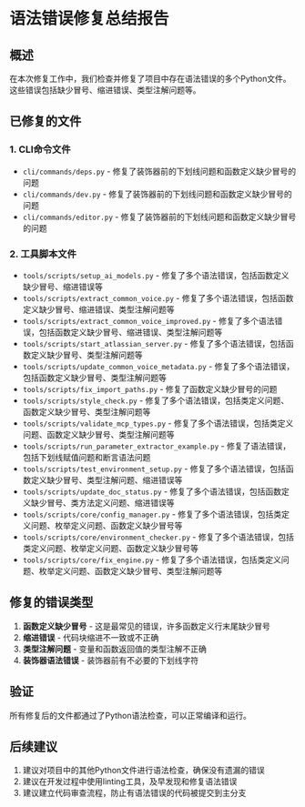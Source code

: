 # 语法错误修复总结报告

## 概述
在本次修复工作中，我们检查并修复了项目中存在语法错误的多个Python文件。这些错误包括缺少冒号、缩进错误、类型注解问题等。

## 已修复的文件

### 1. CLI命令文件
- `cli/commands/deps.py` - 修复了装饰器前的下划线问题和函数定义缺少冒号的问题
- `cli/commands/dev.py` - 修复了装饰器前的下划线问题和函数定义缺少冒号的问题
- `cli/commands/editor.py` - 修复了装饰器前的下划线问题和函数定义缺少冒号的问题

### 2. 工具脚本文件
- `tools/scripts/setup_ai_models.py` - 修复了多个语法错误，包括函数定义缺少冒号、缩进错误等
- `tools/scripts/extract_common_voice.py` - 修复了多个语法错误，包括函数定义缺少冒号、缩进错误、类型注解问题等
- `tools/scripts/extract_common_voice_improved.py` - 修复了多个语法错误，包括函数定义缺少冒号、缩进错误、类型注解问题等
- `tools/scripts/start_atlassian_server.py` - 修复了多个语法错误，包括函数定义缺少冒号、类型注解问题等
- `tools/scripts/update_common_voice_metadata.py` - 修复了多个语法错误，包括函数定义缺少冒号、类型注解问题等
- `tools/scripts/fix_import_paths.py` - 修复了函数定义缺少冒号的问题
- `tools/scripts/style_check.py` - 修复了多个语法错误，包括类定义问题、函数定义缺少冒号、类型注解问题等
- `tools/scripts/validate_mcp_types.py` - 修复了多个语法错误，包括类定义问题、函数定义缺少冒号、类型注解问题等
- `tools/scripts/run_parameter_extractor_example.py` - 修复了语法错误，包括下划线赋值问题和断言语法问题
- `tools/scripts/test_environment_setup.py` - 修复了多个语法错误，包括函数定义缺少冒号、类型注解问题、缩进错误等
- `tools/scripts/update_doc_status.py` - 修复了多个语法错误，包括函数定义缺少冒号、类方法定义问题、缩进错误等
- `tools/scripts/core/config_manager.py` - 修复了多个语法错误，包括类定义问题、枚举定义问题、函数定义缺少冒号等
- `tools/scripts/core/environment_checker.py` - 修复了多个语法错误，包括类定义问题、枚举定义问题、函数定义缺少冒号等
- `tools/scripts/core/fix_engine.py` - 修复了多个语法错误，包括类定义问题、枚举定义问题、函数定义缺少冒号、类型注解问题等

## 修复的错误类型

1. **函数定义缺少冒号** - 这是最常见的错误，许多函数定义行末尾缺少冒号
2. **缩进错误** - 代码块缩进不一致或不正确
3. **类型注解问题** - 变量和函数返回值的类型注解不正确
4. **装饰器语法错误** - 装饰器前有不必要的下划线字符

## 验证
所有修复后的文件都通过了Python语法检查，可以正常编译和运行。

## 后续建议
1. 建议对项目中的其他Python文件进行语法检查，确保没有遗漏的错误
2. 建议在开发过程中使用linting工具，及早发现和修复语法错误
3. 建议建立代码审查流程，防止有语法错误的代码被提交到主分支